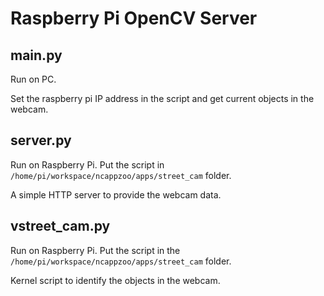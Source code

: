 # Raspberry Pi OpenCV Server

## main.py

Run on PC.

Set the raspberry pi IP address in the script and get current objects in the webcam.

## server.py

Run on Raspberry Pi. Put the script in `/home/pi/workspace/ncappzoo/apps/street_cam` folder.

A simple HTTP server to provide the webcam data.

## vstreet_cam.py

Run on Raspberry Pi. Put the script in the `/home/pi/workspace/ncappzoo/apps/street_cam` folder.

Kernel script to identify the objects in the webcam.
